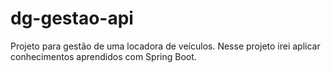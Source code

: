 # dg-gestao-api
Projeto para gestão de uma locadora de veículos. Nesse projeto irei aplicar conhecimentos aprendidos com Spring Boot.
